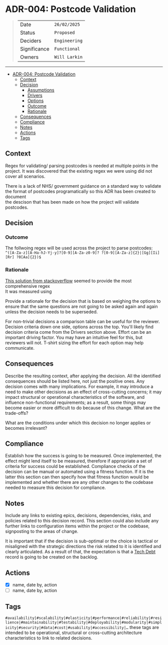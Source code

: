 # ADR-004: Postcode Validation

>|              |                                                                                                                                                                                    |
>| ------------ | ---------------------------------------------------------------------------------------------------------------------------------------------------------------------------------- |
>| Date         | `26/02/2025`                                                                                                                              |
>| Status       | `Proposed`                        |
>| Deciders     | `Engineering` |
>| Significance | `Functional`                                                                                |
>| Owners       | `Will Larkin`                                                                                                                                                            |

---

- [ADR-004: Postcode Validation](#ADR-004_Postcode_Validation.md)
  - [Context](#context)
  - [Decision](#decision)
    - [Assumptions](#assumptions)
    - [Drivers](#drivers)
    - [Options](#options)
    - [Outcome](#outcome)
    - [Rationale](#rationale)
  - [Consequences](#consequences)
  - [Compliance](#compliance)
  - [Notes](#notes)
  - [Actions](#actions)
  - [Tags](#tags)

## Context

Regex for validating/ parsing postcodes is needed at multiple points in the project. It was discovered that the existing regex we were using did not cover all scenarios. 

There is a lack of NHS/ government guidance on a standard way to validate the format of postcodes programatically so this ADR has been created to document \
the descison that has been made on how the project will validate postcodes.

## Decision

### Outcome
The follwoing regex will be used across the project to parse postcodes: \
`^([A-Za-z][A-Ha-hJ-Yj-y]?[0-9][A-Za-z0-9]? ?[0-9][A-Za-z]{2}|[Gg][Ii][Rr] ?0[Aa]{2})$`


### Rationale
[This solution from stackoverflow](https://stackoverflow.com/a/51885364) seemed to provide the most comprehensive regex \
It was measured using 

Provide a rationale for the decision that is based on weighing the options to ensure that the same questions are not going to be asked again and again unless the decision needs to be superseded.

For non-trivial decisions a comparison table can be useful for the reviewer. Decision criteria down one side, options across the top. You'll likely find decision criteria come from the Drivers section above. Effort can be an important driving factor.  You may have an intuitive feel for this, but reviewers will not. T-shirt sizing the effort for each option may help communicate.

## Consequences

Describe the resulting context, after applying the decision. All the identified consequences should be listed here, not just the positive ones. Any decision comes with many implications. For example, it may introduce a need to make other decisions as an effect of cross-cutting concerns; it may impact structural or operational characteristics of the software, and influence non-functional requirements; as a result, some things may become easier or more difficult to do because of this change. What are the trade-offs?

What are the conditions under which this decision no longer applies or becomes irrelevant?

## Compliance

Establish how the success is going to be measured. Once implemented, the effect might lend itself to be measured, therefore if appropriate a set of criteria for success could be established. Compliance checks of the decision can be manual or automated using a fitness function. If it is the latter this section can then specify how that fitness function would be implemented and whether there are any other changes to the codebase needed to measure this decision for compliance.

## Notes

Include any links to existing epics, decisions, dependencies, risks, and policies related to this decision record. This section could also include any further links to configuration items within the project or the codebase, signposting to the areas of change.

It is important that if the decision is sub-optimal or the choice is tactical or misaligned with the strategic directions the risk related to it is identified and clearly articulated. As a result of that, the expectation is that a [Tech Debt](./tech-debt.md) record is going to be created on the backlog.

## Actions

- [x] name, date by, action
- [ ] name, date by, action

## Tags

`#availability|#scalability|#elasticity|#performance|#reliability|#resilience|#maintainability|#testability|#deployability|#modularity|#simplicity|#security|#data|#cost|#usability|#accessibility|…` these tags are intended to be operational, structural or cross-cutting architecture characteristics to link to related decisions.
